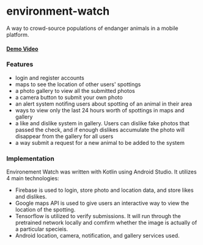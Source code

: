 # environment-watch
A way to crowd-source populations of endanger animals in a mobile platform.

#### [Demo Video](https://www.youtube.com/watch?v=VwEnq_lCQm0)

### Features
- login and register accounts
- maps to see the location of other users' spottings
- a photo gallery to view all the submitted photos
- a camera button to submit your own photo
- an alert system notifing users about spotting of an animal in their area
- ways to view only the last 24 hours worth of spottings in maps and gallery
- a like and dislike system in gallery. Users can dislike fake photos that passed the check, and if enough dislikes accumulate the photo will disappear from the gallery for all users
- a way submit a request for a new animal to be added to the system

### Implementation
Environement Watch was written with Kotlin using Android Studio. It utilizes 4 main technologies:
- Firebase is used to login, store photo and location data, and store likes and dislikes.
- Google maps API is used to give users an interactive way to view the location of the spotting. 
- Tensorflow is utilized to verify submissions. It will run through the pretrained network locally and comfirm whether the image is actually of a particular specieis.
- Android location, camera, notification, and gallery services used.
